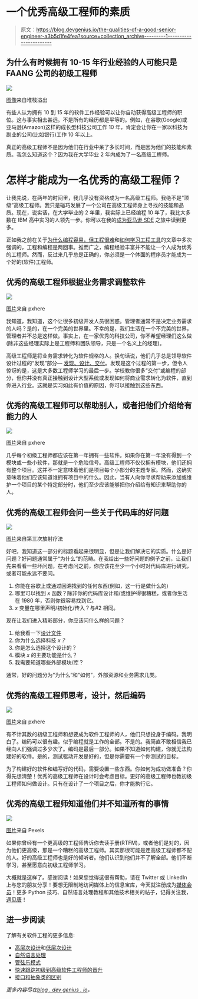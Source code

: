 # 一个优秀高级工程师的素质

> 原文：<https://blog.devgenius.io/the-qualities-of-a-good-senior-engineer-a3b5d1fe4fea?source=collection_archive---------1----------------------->

## 为什么有时候拥有 10-15 年行业经验的人可能只是 FAANG 公司的初级工程师

![](img/5c283a5ede4aa5b02d173e663dd2a581.png)

[图像](http://stackoverflow.com/jobs/103334/senior-software-engineer-fp-scala-big-data-simple-machines)来自堆栈溢出

有些人认为拥有 10 到 15 年的软件工作经验可以让你自动获得高级工程师的职位。这与事实相去甚远。不是所有的经历都是平等的。例如，在谷歌(Google)或亚马逊(Amazon)这样的成长型科技公司工作 10 年，肯定会让你在一家以科技为副业的公司(比如银行)工作 10 年以上。

真正的高级工程师不是因为他们在行业中呆了多长时间，而是因为他们的技能和素质。我怎么知道这个？因为我在大学毕业 2 年内成为了一名高级工程师。

# 怎样才能成为一名优秀的高级工程师？

让我先说，在两年的时间里，我几乎没有资格成为一名高级工程师。我绝不是“顶级”高级工程师。我只是碰巧发展了一个公司在高级工程师身上寻找的技能和品质。现在，说实话，在大学毕业的 2 年里，我实际上已经编程 10 年了，我比大多数在 IBM 高中实习的人领先一步。你可以在我的[成为亚马逊 SDE](/how-i-got-my-amazon-sde-job-a0742e9a2bda) 之旅中读到更多。

正如我之前在关于[为什么编程容易，但工程很难](/why-programming-is-easy-but-software-engineering-is-hard-90019fd78ed5)和[如何学习工程工具](https://pythonalgos.com/2021/11/26/how-to-learn-the-tools-for-engineering/)的文章中多次强调的，工程和编程是两回事。推而广之，编程经验丰富并不能让一个人成为优秀的工程师。然而，反过来几乎总是正确的，你必须是一个体面的程序员才能成为一个好的(软件)工程师。

## 优秀的高级工程师根据业务需求调整软件

![](img/7a409450bf5eb01ac383d4dff3389dc0.png)

[图片](https://pxhere.com/en/photo/1451175)来自 pxhere

我知道，我知道，这个让很多初级开发人员很困惑。管理者通常不是决定业务需求的人吗？是的，在一个完美的世界里。不幸的是，我们生活在一个不完美的世界，管理者并不总是这样做。事实上，在一家优秀的科技公司，你不希望经理们这么做(除非这些经理实际上是工程师和团队领导，只是一个名义上的经理)。

高级工程师是将业务需求转化为软件规格的人。换句话说，他们几乎总是领导软件设计过程的“发现”部分— [发现、设计、交付](https://www.amazon.com/Discover-Design-Deliver-Blueprint-Building-ebook/dp/B08X4YSMDZ)。发现是这个过程的第一步，但令人惊讶的是，这是大多数工程师学习的最后一步。学校教你很多“交付”或编程的部分，但你并没有真正接触到设计大型系统或发现如何将商业需求转化为软件，直到你进入行业。这就是实习如此有价值的原因，你可以接触到这些东西。

## 优秀的高级工程师可以帮助别人，或者把他们介绍给有能力的人

![](img/07c090ffe1857f2b7bcb0a641e17de57.png)

[图片](https://pxhere.com/en/photo/1449807)来自 pxhere

几乎每个初级工程师都应该在第一年拥有一些软件。如果你在第一年没有得到一个模块或一些小软件，那就是一个危险信号。高级工程师不仅仅拥有模块，他们还拥有整个项目。这并不一定意味着他们是项目每个小部分的主题专家。然而，这确实意味着他们应该知道谁拥有项目中的什么。因此，当有人向你寻求帮助来添加或维护一个项目的某个特定部分时，他们至少应该能够把你介绍给有知识来帮助你的人。

## 优秀的高级工程师会问一些关于代码库的好问题

![](img/c9f993d6eb5f442857d96c36d661ffa4.png)

[图片](https://www.3rdwavetherapy.com/why-are-you-doing-that/)来自第三次放射疗法

好吧，我知道这一部分的标题看起来很明显，但是让我们解决它的实质。什么是好问题？好问题通常属于“为什么”的范畴。在我给出一些好问题的例子之前，让我们先来看看一些坏问题，在考虑问之前，你应该花至少一个小时对代码库进行研究，或者可能永远不要问。

1.  你能在谷歌上或通过回溯找到的任何东西(例如，这一行是做什么的)
2.  哪里可以找到 *x* 函数？除非你的代码库设计和/或维护得很糟糕，或者你生活在 1980 年，否则你很容易找到它。
3.  *x* 变量在哪里声明/初始化/传入？与#2 相同。

现在让我们进入精彩部分，你应该问什么样的问题？

1.  给我看一下[设计文件](https://pythonalgos.com/2021/12/14/how-to-create-a-high-level-design-document/)
2.  你为什么选择科技 *x？*
3.  你是怎么选择这个设计的？
4.  模块 *x* 的主要功能是什么？
5.  我需要知道哪些外部模块/库？

通常，好的问题分为“为什么”和“如何”，外部资源和业务需求几类。

## 优秀的高级工程师思考，设计，然后编码

![](img/b4471caaab4c6103454fce0f13b42aab.png)

[图片](https://pixabay.com/photos/thinking-person-person-thinking-2681494/)来自 pxhere

有不计其数的初级工程师和想要成为软件工程师的人，他们只想投身于编码。我明白了。编码可以很有趣。似乎编程就是工作的全部。不是的。我简直不敢相信我已经向人们强调过多少次了。编码是最后一部分。如果不知道如何构建，你就无法构建好的软件。是的，测试驱动开发是好的，但是你需要有一个你测试的目标。

为了构建好的软件和编写好的代码，需要设置一些东西。你如何为成功做准备？你得先想清楚！优秀的高级工程师在设计时会考虑目标。更好的高级工程师也教初级工程师如何做设计。只有在设计了一个项目之后，你才能执行它。

## 优秀的高级工程师知道他们并不知道所有的事情

![](img/c4e7d2039329a45beba16a51eca57204.png)

[图片](https://www.pexels.com/photo/young-diverse-colleagues-working-remotely-together-4049960/)来自 Pexels

如果你曾经有一个更高级的工程师告诉你去读手册(RTFM)，或者他们是对的，因为他们更高级，那是一个糟糕的高级工程师。其实那很可能是连高级工程师都不配的人。好的高级工程师也是好的倾听者。他们认识到他们并不了解全部。他们不断学习，甚至愿意向初级工程师学习。

大概就是这样了。感谢阅读！如果您觉得这很有帮助，请在 Twitter 或 LinkedIn 上与您的朋友分享！要想无限制地访问媒体上的信息宝库，今天就注册成为[媒体会员](https://medium.com/@ytang07/membership)！更多 Python 技巧、自然语言处理教程和其他技术相关的帖子，记得关注我，[遇见唐](https://www.medium.com/@ytang07)！

## 进一步阅读

了解有关软件工程的更多信息:

*   [高层次设计](https://pythonalgos.com/2021/12/14/how-to-create-a-high-level-design-document/)和[低层次设计](https://pythonalgos.com/?p=1589)
*   [自然语言处理](https://pythonalgos.com/2021/11/23/what-is-natural-language-processing-nlp/)
*   [管弦乐模式](https://pythonalgos.com/a-software-engineers-guide-to-the-orchestrator-pattern/)
*   [快速跟踪初级到高级软件工程师的晋升](https://medium.com/plain-simple-software/fast-track-your-junior-to-senior-software-engineer-promotions-ff3be6d7a86d)
*   [接口和抽象类的区别](https://medium.com/plain-simple-software/whats-the-difference-between-an-interface-and-an-abstract-class-d1fe50338325)

*更多内容尽在*[*blog . dev genius . io*](http://blog.devgenius.io)*。*